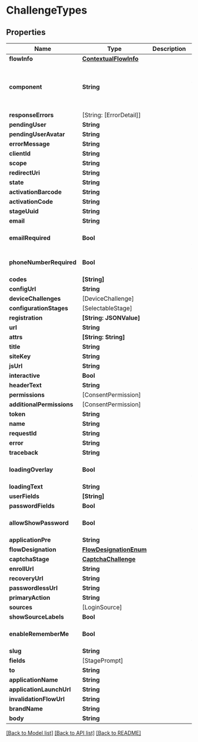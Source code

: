 # ChallengeTypes

## Properties
Name | Type | Description | Notes
------------ | ------------- | ------------- | -------------
**flowInfo** | [**ContextualFlowInfo**](ContextualFlowInfo.md) |  | [optional] 
**component** | **String** |  | [optional] [default to "ak-stage-user-login"]
**responseErrors** | [String: [ErrorDetail]] |  | [optional] 
**pendingUser** | **String** |  | 
**pendingUserAvatar** | **String** |  | 
**errorMessage** | **String** |  | [optional] 
**clientId** | **String** |  | 
**scope** | **String** |  | 
**redirectUri** | **String** |  | 
**state** | **String** |  | 
**activationBarcode** | **String** |  | 
**activationCode** | **String** |  | 
**stageUuid** | **String** |  | 
**email** | **String** |  | [optional] 
**emailRequired** | **Bool** |  | [optional] [default to true]
**phoneNumberRequired** | **Bool** |  | [optional] [default to true]
**codes** | **[String]** |  | 
**configUrl** | **String** |  | 
**deviceChallenges** | [DeviceChallenge] |  | 
**configurationStages** | [SelectableStage] |  | 
**registration** | **[String: JSONValue]** |  | 
**url** | **String** |  | 
**attrs** | **[String: String]** |  | 
**title** | **String** |  | [optional] 
**siteKey** | **String** |  | 
**jsUrl** | **String** |  | 
**interactive** | **Bool** |  | 
**headerText** | **String** |  | [optional] 
**permissions** | [ConsentPermission] |  | 
**additionalPermissions** | [ConsentPermission] |  | 
**token** | **String** |  | 
**name** | **String** |  | 
**requestId** | **String** |  | 
**error** | **String** |  | [optional] 
**traceback** | **String** |  | [optional] 
**loadingOverlay** | **Bool** |  | [optional] [default to false]
**loadingText** | **String** |  | 
**userFields** | **[String]** |  | 
**passwordFields** | **Bool** |  | 
**allowShowPassword** | **Bool** |  | [optional] [default to false]
**applicationPre** | **String** |  | [optional] 
**flowDesignation** | [**FlowDesignationEnum**](FlowDesignationEnum.md) |  | 
**captchaStage** | [**CaptchaChallenge**](CaptchaChallenge.md) |  | [optional] 
**enrollUrl** | **String** |  | [optional] 
**recoveryUrl** | **String** |  | [optional] 
**passwordlessUrl** | **String** |  | [optional] 
**primaryAction** | **String** |  | 
**sources** | [LoginSource] |  | [optional] 
**showSourceLabels** | **Bool** |  | 
**enableRememberMe** | **Bool** |  | [optional] [default to true]
**slug** | **String** |  | 
**fields** | [StagePrompt] |  | 
**to** | **String** |  | 
**applicationName** | **String** |  | [optional] 
**applicationLaunchUrl** | **String** |  | [optional] 
**invalidationFlowUrl** | **String** |  | [optional] 
**brandName** | **String** |  | 
**body** | **String** |  | 

[[Back to Model list]](../README.md#documentation-for-models) [[Back to API list]](../README.md#documentation-for-api-endpoints) [[Back to README]](../README.md)


